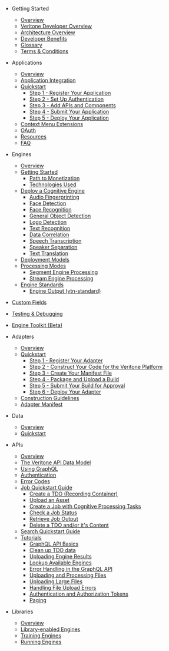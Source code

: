 <!-- docs/_sidebar.md -->

- Getting Started
  - [Overview](/)
  - [Veritone Developer Overview](veritone-developer-overview.md)
  - [Architecture Overview](architecture-overview.md)
  - [Developer Benefits](developer-benefits.md)
  - [Glossary](glossary.md)
  - [Terms & Conditions](terms-and-conditions.md)

- Applications
  - [Overview](applications/)
  - [Application Integration](applications/integration/)
  - [Quickstart](applications/quick-start/)
    - [Step 1 - Register Your Application](applications/quick-start/step-1.md)
    - [Step 2 - Set Up Authentication](applications/quick-start/step-2.md)
    - [Step 3 - Add APIs and Components](applications/quick-start/step-3.md)
    - [Step 4 - Submit Your Application](applications/quick-start/step-4.md)
    - [Step 5 - Deploy Your Application](applications/quick-start/step-5.md)
  - [Context Menu Extensions](applications/context-menu-extensions.md)
  - [OAuth](applications/oauth.md)
  - [Resources](applications/resources.md)
  - [FAQ](applications/faq.md)

- Engines
  - [Overview](engines/)
  - [Getting Started](engines/getting-started/)
    - [Path to Monetization](engines/getting-started/path-to-monetization.md)
    - [Technologies Used](engines/getting-started/technologies.md)
  - [Deploy a Cognitive Engine](engines/deploy-a-cognitive-engine/)
    - [Audio Fingerprinting](engines/deploy-a-cognitive-engine/audio/audio-fingerprinting/)
    - [Face Detection](engines/deploy-a-cognitive-engine/biometrics/face-detection/)
    - [Face Recognition](engines/deploy-a-cognitive-engine/biometrics/face-recognition/)
    - [General Object Detection](engines/deploy-a-cognitive-engine/vision/general-object-detection/)
    - [Logo Detection](engines/deploy-a-cognitive-engine/vision/logo-detection/)
    - [Text Recognition](engines/deploy-a-cognitive-engine/vision/text-recognition/)
    - [Data Correlation](engines/deploy-a-cognitive-engine/data/correlation/)
    - [Speech Transcription](engines/deploy-a-cognitive-engine/speech/transcription/)
    - [Speaker Separation](engines/deploy-a-cognitive-engine/speech/speaker-separation/)
    - [Text Translation](engines/deploy-a-cognitive-engine/text/translation/)
  - [Deployment Models](engines/deployment-model/)
  - [Processing Modes](engines/processing-modes/)
    - [Segment Engine Processing](engines/processing-modes/segment-processing/)
    - [Stream Engine Processing](engines/processing-modes/stream-processing/)
  - [Engine Standards](engines/standards/)
    - [Engine Output (vtn-standard)](engines/standards/engine-output.md)
<!--    - [Engine Manifest](engines/standards/engine-manifest.md)-->
<!--    - [Message Types](engines/standards/message-types.md)-->
  - [Custom Fields](engines/custom-fields/)
  - [Testing & Debugging](engines/testing-and-debugging/)
  - [Engine Toolkit (Beta)](engines/toolkit/)

- Adapters
  - [Overview](adapters/)
  - [Quickstart](adapters/quickstart/)
    - [Step 1 - Register Your Adapter](adapters/quickstart/step-1.md)
    - [Step 2 - Construct Your Code for the Veritone Platform](adapters/quickstart/step-2.md)
    - [Step 3 - Create Your Manifest File](adapters/quickstart/step-3.md)
    - [Step 4 - Package and Upload a Build](adapters/quickstart/step-4.md)
    - [Step 5 - Submit Your Build for Approval](adapters/quickstart/step-5.md)
    - [Step 6 - Deploy Your Adapter](adapters/quickstart/step-6.md)
  - [Construction Guidelines](adapters/guidelines.md)
  - [Adapter Manifest](adapters/manifest.md)

- Data
  - [Overview](data/)
  - [Quickstart](data/quick-start/)

- APIs
  - [Overview](apis/)
  - [The Veritone API Data Model](apis/data-model.md)
  - [Using GraphQL](apis/using-graphql.md)
  - [Authentication](apis/authentication.md)
  - [Error Codes](apis/error-codes.md)
  - [Job Quickstart Guide](apis/job-quickstart.md)
    - [Create a TDO (Recording Container)](apis/job-quick-start-guide/create-tdo.md)
    - [Upload an Asset](apis/job-quick-start-guide/upload-asset.md)
    - [Create a Job with Cognitive Processing Tasks](apis/job-quick-start-guide/create-job.md)
    - [Check a Job Status](apis/job-quick-start-guide/check-job-status.md)
    - [Retrieve Job Output](apis/job-quick-start-guide/retrieve-job-output.md)
    - [Delete a TDO and/or it's Content](apis/job-quick-start-guide/delete-tdo.md)
  - [Search Quickstart Guide](apis/search-quickstart.md)
  - [Tutorials](apis/tutorials/)
    - [GraphQL API Basics](apis/tutorials/graphql-basics.md)
    - [Clean up TDO data](apis/tutorials/cleanup-tdo.md)
    - [Uploading Engine Results](apis/tutorials/engine-results.md)
    - [Lookup Available Engines](apis/tutorials/get-engines.md)
    - [Error Handling in the GraphQL API](apis/tutorials/graphql-error-handling.md)
    - [Uploading and Processing Files](apis/tutorials/upload-and-process.md)
    - [Uploading Large Files](apis/tutorials/uploading-large-files.md)
    - [Handling File Upload Errors](apis/tutorials/file-upload-error-handling.md)
    - [Authentication and Authorization Tokens](apis/tutorials/tokens.md)
    - [Paging](apis/tutorials/paging.md)

- Libraries
  - [Overview](libraries/)
  - [Library-enabled Engines](libraries/engines.md)
  - [Training Engines](libraries/training.md)
  - [Running Engines](libraries/running.md)
